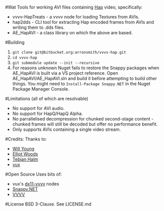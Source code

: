 #Wat
Tools for working AVI files containing [Hap](https://github.com/Vidvox/hap) video, specifically:
* vvvv-HapTreats - a vvvv node for loading Textures from AVIs.
* hap2dds - CLI tool for extracting Hap encoded frames from AVIs and writing them to .dds files.
* AE_HapAVI - a class library on which the above are based.

#Building
1. `git clone git@bitbucket.org:arronsmith/vvvv-hap.git`
2. `cd vvvv-hap`
3. `git submodule update --init --recursive`
4. For reasons unknown Nuget fails to restore the Snappy packages when AE_HapAVI is built via a VS project reference. Open AE_HapAVI/AE_HapAVI.sln and build it before attempting to build other things. You might need to `Install-Package Snappy.NET` in the Nuget Package Manager Console.

#Limitations
(all of which are resolvable)
* No support for AVI audio.
* No support for HapQ/HapQ Alpha.
* No parrallelised decompression for chunked second-stage content - chunked frames will still be decoded but offer no performance benefit. 
* Only supports AVIs containing a single video stream.

#Credits:
Thanks to:
* [Will Young](http://echoandreflection.co.uk)
* [Elliot Woods](https://github.com/elliotwoods)
* [Tebjan Halm](https://github.com/tevjan)
* [vux](https://github.com/mrvux)

#Open Source
Uses bits of:
* vux's [dx11-vvvv](https://github.com/mrvux/dx11-vvvv) nodes 
* [Snappy.NET](https://snappy.angeloflogic.com/)
* [VVVV](https://www.nuget.org/profiles/vvvv)

#License
BSD 3-Clause. See LICENSE.md
